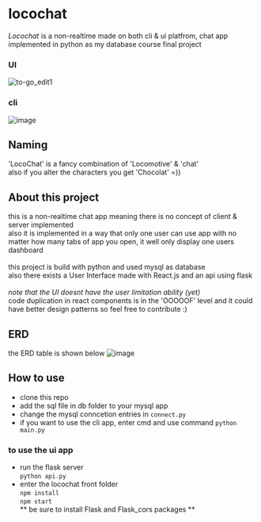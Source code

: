 # locochat

*Locochat* is a non-realtime made on both cli & ui platfrom, chat app implemented in python as my database course final project
### UI
![to-go_edit1](https://user-images.githubusercontent.com/78591315/176680600-71bfb0c6-2a60-49b1-85f9-29f9bc347c6f.gif)
### cli
![image](https://user-images.githubusercontent.com/78591315/176684957-1fca46c9-3d3c-4b38-a54c-22a4389ce6e1.png)



## Naming  <br/>
  'LocoChat' is a fancy combination of 'Locomotive' & 'chat'
  <br />
  also if you alter the characters you get 'Chocolat' =))
  
  
## About this project
  this is a non-realtime chat app meaning there is no concept of client & server implemented <br/>
  also it is implemented in a way that only one user can use app with no matter how many tabs of app you open, it well only display one users dashboard
  <br />
  <br />
  this project is build with python and used mysql as database <br/>
  also there exists a User Interface made with React.js and an api using flask <br /> <br />
  *note that the UI doesnt have the user limitation ability (yet)* <br/>
  code duplication in react components is in the 'OOOOOF' level and it could have better design patterns so feel free to contribute :)
  
 
## ERD
the ERD table is shown below
![image](https://user-images.githubusercontent.com/78591315/175594899-fbd4c432-3053-49f5-a1dd-8eabf3021e19.png)

## How to use
 - clone this repo
 - add the sql file in db folder to your mysql app
 - change the mysql conncetion entries in `connect.py`
 - if you want to use the cli app, enter cmd and use command `python main.py`
 ### to use the ui app
 - run the flask server <br/>
  `python api.py`
 - enter the locochat front folder <br/>
 `npm install` <br/>
 `npm start`<br/>
** be sure to install Flask and Flask_cors packages **
 
